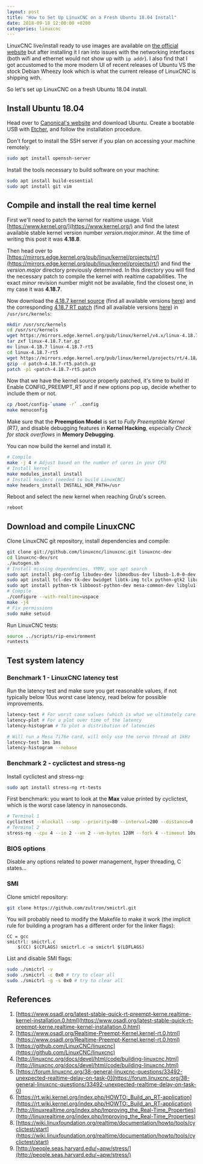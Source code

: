 ```yaml
---
layout: post
title: "How to Set Up LinuxCNC on a Fresh Ubuntu 18.04 Install"
date: 2018-09-18 12:00:00 +0200
categories: linuxcnc
---
```

LinuxCNC live/install ready to use images are available on [the official website](http://linuxcnc.org/) but after installing it I ran into
issues with the networking interfaces (both wifi and ethernet would not show up with `ip addr`). I also find that I got
accustomed to the more modern UI of recent releases of Ubuntu VS the stock Debian Wheezy look which is what the current release
of LinuxCNC is shipping with.

So let's set up LinuxCNC on a fresh Ubuntu 18.04 install.

## Install Ubuntu 18.04
Head over to [Canonical's website](https://www.ubuntu.com/download/desktop) and download Ubuntu. Create a bootable USB with
[Etcher](https://etcher.io/), and follow the installation procedure.

Don't forget to install the SSH server if you plan on accessing your machine remotely:
```bash
sudo apt install openssh-server
```

Install the tools necessary to build software on your machine:
```bash
sudo apt install build-essential
sudo apt install git vim
```

## Compile and install the real time kernel
First we'll need to patch the kernel for realtime usage. Visit [https://www.kernel.org/](https://www.kernel.org/) and find the latest available stable kernel version number _version.major.minor_.
At the time of writing this post it was __4.18.8__.

Then head over to [https://mirrors.edge.kernel.org/pub/linux/kernel/projects/rt/](https://mirrors.edge.kernel.org/pub/linux/kernel/projects/rt/)
and find the _version.major_ directory previously determined. In this directory you will find the necessary patch to compile the kernel
with realtime capabilities. The exact _minor_ revision number might not be available, find the closest one, in my case it was __4.18.7__.

Now download the [4.18.7 kernel source](https://mirrors.edge.kernel.org/pub/linux/kernel/v4.x/linux-4.18.7.tar.gz)
(find all available versions [here](https://mirrors.edge.kernel.org/pub/linux/kernel/))
and the corresponding [4.18.7 RT patch](https://mirrors.edge.kernel.org/pub/linux/kernel/projects/rt/4.18/patches-4.18.7-rt5.tar.gz)
(find all available versions [here](https://mirrors.edge.kernel.org/pub/linux/kernel/projects/rt/))
in `/usr/src/kernels`:
```bash
mkdir /usr/src/kernels
cd /usr/src/kernels
wget https://mirrors.edge.kernel.org/pub/linux/kernel/v4.x/linux-4.18.7.tar.gz
tar zxf linux-4.18.7.tar.gz
mv linux-4.18.7 linux-4.18.7-rt5
cd linux-4.18.7-rt5
wget https://mirrors.edge.kernel.org/pub/linux/kernel/projects/rt/4.18/patch-4.18.7-rt5.patch.gz
gzip -d patch-4.18.7-rt5.patch.gz
patch -p1 <patch-4.18.7-rt5.patch
```

Now that we have the kernel source properly patched, it's time to build it! Enable CONFIG_PREEMPT_RT and if new options pop
up, decide whether to include them or not.
```bash
cp /boot/config-`uname -r` .config
make menuconfig
```
Make sure that the **Preemption Model** is set to _Fully Preemptible Kernel (RT)_, and disable debugging features in **Kernel Hacking**,
especially _Check for stack overflows_ in **Memory Debugging**.

You can now build the kernel and install it.
```bash
# Compile
make -j 4 # Adjust based on the number of cores in your CPU
# Install kernel
make modules_install install
# Install headers (needed to build LinuxCNC)
make headers_install INSTALL_HDR_PATH=/usr
```

Reboot and select the new kernel when reaching Grub's screen.
```bash
reboot
```

## Download and compile LinuxCNC
Clone LinuxCNC git repository, install dependencies and compile:
```bash
git clone git://github.com/linuxcnc/linuxcnc.git linuxcnc-dev
cd linuxcnc-dev/src
./autogen.sh
# Install missing dependencies, YMMV, use apt search
sudo apt install pkg-config libudev-dev libmodbus-dev libusb-1.0-0-dev gtk2.0 yapps2 intltool
sudo apt install tcl-dev tk-dev bwidget libtk-img tclx python-gtk2 libreadline-gplv2-dev
sudo apt install python-tk libboost-python-dev mesa-common-dev libglu1-mesa-dev libxmu-dev
# Compile
./configure --with-realtime=uspace
make -j4
# Fix permissions
sudo make setuid
```

Run LinuxCNC tests:
```bash
source ../scripts/rip-environment
runtests
```

## Test system latency

### Benchmark 1 - LinuxCNC latency test
Run the latency test and make sure you get reasonable values, if not typically below 10us worst case latency,
read below for possible improvements.
```bash
latency-test # For worst case values (which is what we ultimately care about)
latency-plot # For a plot over time of the latency
latency-histogram # To plot a distribution of latencies

# Will run a Mesa 7i76e card, will only use the servo thread at 1kHz
latency-test 1ms 1ms
latency-histogram --nobase
```

### Benchmark 2 - cyclictest and stress-ng
Install cyclictest and stress-ng:
```bash
sudo apt install stress-ng rt-tests
```

First benchmark: you want to look at the **Max** value printed by cyclictest, which is the worst case latency in nanoseconds.
```bash
# Terminal 1
cyclictest --mlockall --smp --priority=80 --interval=200 --distance=0 --nsecs
# Terminal 2
stress-ng --cpu 4 --io 2 --vm 2 --vm-bytes 128M --fork 4 --timeout 10s
```

### BIOS options
Disable any options related to power management, hyper threading, C states...

### SMI
Clone smictrl repository:
```bash
git clone https://github.com/zultron/smictrl.git
```

You will probably need to modify the Makefile to make it work (the implicit rule for building a program has a different order
for the linker flags):
```
CC = gcc
smictrl: smictrl.c
	$(CC) $(CFLAGS) smictrl.c -o smictrl $(LDFLAGS)
```

List and disable SMI flags:
```bash
sudo ./smictrl -v
sudo ./smictrl -c 0x0 # try to clear all
sudo ./smictrl -g -s 0x0 # try to clear all
```

## References
1. [https://www.osadl.org/latest-stable-quick-rt-preempt-kerne.realtime-kernel-installation.0.html](https://www.osadl.org/latest-stable-quick-rt-preempt-kerne.realtime-kernel-installation.0.html)
1. [https://www.osadl.org/Realtime-Preempt-Kernel.kernel-rt.0.html](https://www.osadl.org/Realtime-Preempt-Kernel.kernel-rt.0.html)
1. [https://github.com/LinuxCNC/linuxcnc](https://github.com/LinuxCNC/linuxcnc)
1. [http://linuxcnc.org/docs/devel/html/code/building-linuxcnc.html](http://linuxcnc.org/docs/devel/html/code/building-linuxcnc.html)
1. [https://forum.linuxcnc.org/38-general-linuxcnc-questions/33492-unexpected-realtime-delay-on-task-0](https://forum.linuxcnc.org/38-general-linuxcnc-questions/33492-unexpected-realtime-delay-on-task-0)
1. [https://rt.wiki.kernel.org/index.php/HOWTO:_Build_an_RT-application](https://rt.wiki.kernel.org/index.php/HOWTO:_Build_an_RT-application)
1. [http://linuxrealtime.org/index.php/Improving_the_Real-Time_Properties](http://linuxrealtime.org/index.php/Improving_the_Real-Time_Properties)
1. [https://wiki.linuxfoundation.org/realtime/documentation/howto/tools/cyclictest/start](https://wiki.linuxfoundation.org/realtime/documentation/howto/tools/cyclictest/start)
1. [http://people.seas.harvard.edu/~apw/stress/](http://people.seas.harvard.edu/~apw/stress/)
